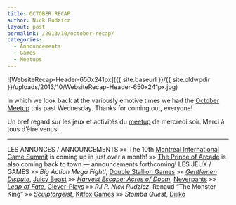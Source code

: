 ```yaml
---
title: OCTOBER RECAP
author: Nick Rudzicz
layout: post
permalink: /2013/10/october-recap/
categories:
  - Announcements
  - Games
  - Meetups
---
```

![WebsiteRecap-Header-650x241px]({{ site.baseurl }}/{{ site.oldwpdir }}/uploads/2013/10/WebsiteRecap-Header-650x241px.jpg)



In which we look back at the variously emotive times we had the <a href="{{ site.baseurl }}/2013/09/meetup-2-oct/">October Meetup</a> this past Wednesday.
Thanks for coming out, everyone!



Un bref regard sur les jeux et activit&eacute;s du <a href="{{ site.baseurl }}/2013/09/meetup-2-oct/">meetup</a> de mercredi soir.
Merci &agrave; tous d&#8217;&ecirc;tre venus!


---
LES ANNONCES / ANNOUNCEMENTS
 &raquo;&raquo; The 10th <a href="http://mtldgtl.com/en/migs/">Montreal International Game Summit</a> is coming up in just over a month!
 &raquo;&raquo; <a href="{{ site.baseurl }}/tag/the-prince-of-arcade/">The Prince of Arcade</a> is also coming back to town &#8212; announcements forthcoming!
LES JEUX / GAMES
 &raquo;&raquo; <em>Big Action Mega Fight!</em>, <a href="http://doublestalliongames.com/">Double Stallion Games</a>
 &raquo;&raquo; <em><a href="https://www.youtube.com/watch?v=l5Ucn52O8AY">Gentlemen Dispute</a></em>, <a href="http://juicybeast.com">Juicy Beast</a>
 &raquo;&raquo; <em><a href="http://www.escapistmagazine.com/content/indie-speed-run/?game=474">Harvest Escape: Acres of Doom</a></em>, <a href="https://twitter.com/Neverpants">Neverpants</a>
 &raquo;&raquo; <em><a href="http://clever-plays.azurewebsites.net/jeux.html">Leap of Fate</a></em>, <a href="http://www.clever-plays.com/">Clever-Plays</a>
 &raquo;&raquo; <em>R.I.P. Nick Rudzicz</a></em>, Renaud &#8220;The Monster King&#8221;
 &raquo;&raquo; <em><a href="http://www.escapistmagazine.com/content/indie-speed-run/?game=593">Sculptorgeist</a></em>, <a href="http://www.kitfoxgames.com/">Kitfox Games</a>
 &raquo;&raquo; <em>Stomba Quest</em>, <a href="http://www.dijiko.com">Dijiko</a>
 &nbsp;
